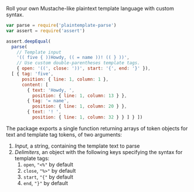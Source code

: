 Roll your own Mustache-like plaintext template language with custom syntax.

```javascript
var parse = require('plaintemplate-parse')
var assert = require('assert')

assert.deepEqual(
  parse(
    // Template input
    '(( five { ))Howdy, (( = name ))! (( } ))',
    // Use custom double-parentheses template tags.
    { open: '((', close: '))', start: '{', end: '}' }),
  [ { tag: 'five',
      position: { line: 1, column: 1 },
      content: [
        { text: 'Howdy, ',
          position: { line: 1, column: 13 } },
        { tag: '= name',
          position: { line: 1, column: 20 } },
        { text: '! ',
          position: { line: 1, column: 32 } } ] } ])
```

The package exports a single function returning arrays of token objects for text and template tag tokens, of two arguments:

1. _Input_, a string, containing the template text to parse
2. _Delimiters_, an object with the following keys specifying the syntax for template tags:
    1. `open`, `"<%"` by default
    2. `close`, `"%>"` by default
    3. `start`, `"{"` by default
    4. `end`, `"}"` by default
